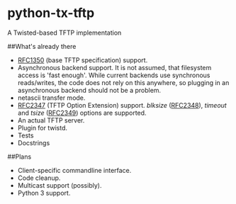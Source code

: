 python-tx-tftp
==
A Twisted-based TFTP implementation

##What's already there
 
 - [RFC1350](http://tools.ietf.org/html/rfc1350) (base TFTP specification) support.
 - Asynchronous backend support. It is not assumed, that filesystem access is 
 'fast enough'. While current backends use synchronous reads/writes, the code does
 not rely on this anywhere, so plugging in an asynchronous backend should not be
 a problem.
 - netascii transfer mode.
 - [RFC2347](http://tools.ietf.org/html/rfc2347) (TFTP Option
Extension) support. *blksize*
([RFC2348](http://tools.ietf.org/html/rfc2348)), *timeout* and *tsize*
([RFC2349](http://tools.ietf.org/html/rfc2349)) options are supported.
 - An actual TFTP server.
 - Plugin for twistd.
 - Tests
 - Docstrings

##Plans
 - Client-specific commandline interface.
 - Code cleanup.
 - Multicast support (possibly).
 - Python 3 support.
